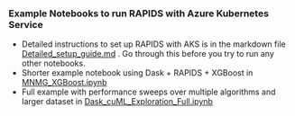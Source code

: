### Example Notebooks to run RAPIDS with Azure Kubernetes Service

- Detailed instructions to set up RAPIDS with AKS is in the markdown file [Detailed_setup_guide.md](Detailed_setup_guide.md) . Go through this before you try to run any other notebooks.
- Shorter example notebook using Dask + RAPIDS + XGBoost in [MNMG_XGBoost.ipynb](./MNMG_XGBoost.ipynb)
- Full example with performance sweeps over multiple algorithms and larger dataset in [Dask_cuML_Exploration_Full.ipynb](./Dask_cuML_Exploration_Full.ipynb)